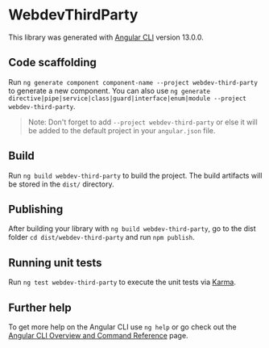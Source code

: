 # WebdevThirdParty

This library was generated with [Angular CLI](https://github.com/angular/angular-cli) version 13.0.0.

## Code scaffolding

Run `ng generate component component-name --project webdev-third-party` to generate a new component. You can also use `ng generate directive|pipe|service|class|guard|interface|enum|module --project webdev-third-party`.
> Note: Don't forget to add `--project webdev-third-party` or else it will be added to the default project in your `angular.json` file. 

## Build

Run `ng build webdev-third-party` to build the project. The build artifacts will be stored in the `dist/` directory.

## Publishing

After building your library with `ng build webdev-third-party`, go to the dist folder `cd dist/webdev-third-party` and run `npm publish`.

## Running unit tests

Run `ng test webdev-third-party` to execute the unit tests via [Karma](https://karma-runner.github.io).

## Further help

To get more help on the Angular CLI use `ng help` or go check out the [Angular CLI Overview and Command Reference](https://angular.io/cli) page.
